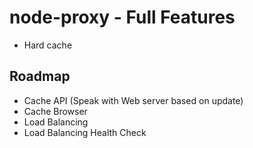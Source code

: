 ﻿# node-proxy - Full Features
- Hard cache
## Roadmap
- Cache API (Speak with Web server based on update)
- Cache Browser
- Load Balancing
- Load Balancing Health Check


